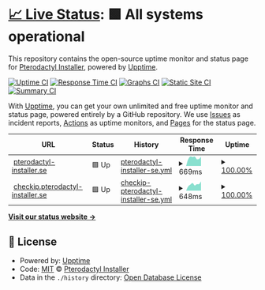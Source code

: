 # [📈 Live Status](https://status.pterodactyl-installer.se): <!--live status--> **🟩 All systems operational**

This repository contains the open-source uptime monitor and status page for [Pterodactyl Installer](https://pterodactyl-installer.se), powered by [Upptime](https://github.com/upptime/upptime).

[![Uptime CI](https://github.com/pterodactyl-installer/service-status/workflows/Uptime%20CI/badge.svg)](https://github.com/pterodactyl-installer/service-status/actions?query=workflow%3A%22Uptime+CI%22)
[![Response Time CI](https://github.com/pterodactyl-installer/service-status/workflows/Response%20Time%20CI/badge.svg)](https://github.com/pterodactyl-installer/service-status/actions?query=workflow%3A%22Response+Time+CI%22)
[![Graphs CI](https://github.com/pterodactyl-installer/service-status/workflows/Graphs%20CI/badge.svg)](https://github.com/pterodactyl-installer/service-status/actions?query=workflow%3A%22Graphs+CI%22)
[![Static Site CI](https://github.com/pterodactyl-installer/service-status/workflows/Static%20Site%20CI/badge.svg)](https://github.com/pterodactyl-installer/service-status/actions?query=workflow%3A%22Static+Site+CI%22)
[![Summary CI](https://github.com/pterodactyl-installer/service-status/workflows/Summary%20CI/badge.svg)](https://github.com/pterodactyl-installer/service-status/actions?query=workflow%3A%22Summary+CI%22)

With [Upptime](https://upptime.js.org), you can get your own unlimited and free uptime monitor and status page, powered entirely by a GitHub repository. We use [Issues](https://github.com/pterodactyl-installer/service-status/issues) as incident reports, [Actions](https://github.com/pterodactyl-installer/service-status/actions) as uptime monitors, and [Pages](https://status.pterodactyl-installer.se) for the status page.

<!--start: status pages-->
<!-- This summary is generated by Upptime (https://github.com/upptime/upptime) -->
<!-- Do not edit this manually, your changes will be overwritten -->
<!-- prettier-ignore -->
| URL | Status | History | Response Time | Uptime |
| --- | ------ | ------- | ------------- | ------ |
| <img alt="" src="https://icons.duckduckgo.com/ip3/pterodactyl-installer.se.ico" height="13"> [pterodactyl-installer.se](https://pterodactyl-installer.se) | 🟩 Up | [pterodactyl-installer-se.yml](https://github.com/pterodactyl-installer/service-status/commits/HEAD/history/pterodactyl-installer-se.yml) | <details><summary><img alt="Response time graph" src="./graphs/pterodactyl-installer-se/response-time-week.png" height="20"> 669ms</summary><br><a href="https://status.pterodactyl-installer.se/history/pterodactyl-installer-se"><img alt="Response time 587" src="https://img.shields.io/endpoint?url=https%3A%2F%2Fraw.githubusercontent.com%2Fpterodactyl-installer%2Fservice-status%2FHEAD%2Fapi%2Fpterodactyl-installer-se%2Fresponse-time.json"></a><br><a href="https://status.pterodactyl-installer.se/history/pterodactyl-installer-se"><img alt="24-hour response time 654" src="https://img.shields.io/endpoint?url=https%3A%2F%2Fraw.githubusercontent.com%2Fpterodactyl-installer%2Fservice-status%2FHEAD%2Fapi%2Fpterodactyl-installer-se%2Fresponse-time-day.json"></a><br><a href="https://status.pterodactyl-installer.se/history/pterodactyl-installer-se"><img alt="7-day response time 669" src="https://img.shields.io/endpoint?url=https%3A%2F%2Fraw.githubusercontent.com%2Fpterodactyl-installer%2Fservice-status%2FHEAD%2Fapi%2Fpterodactyl-installer-se%2Fresponse-time-week.json"></a><br><a href="https://status.pterodactyl-installer.se/history/pterodactyl-installer-se"><img alt="30-day response time 612" src="https://img.shields.io/endpoint?url=https%3A%2F%2Fraw.githubusercontent.com%2Fpterodactyl-installer%2Fservice-status%2FHEAD%2Fapi%2Fpterodactyl-installer-se%2Fresponse-time-month.json"></a><br><a href="https://status.pterodactyl-installer.se/history/pterodactyl-installer-se"><img alt="1-year response time 580" src="https://img.shields.io/endpoint?url=https%3A%2F%2Fraw.githubusercontent.com%2Fpterodactyl-installer%2Fservice-status%2FHEAD%2Fapi%2Fpterodactyl-installer-se%2Fresponse-time-year.json"></a></details> | <details><summary><a href="https://status.pterodactyl-installer.se/history/pterodactyl-installer-se">100.00%</a></summary><a href="https://status.pterodactyl-installer.se/history/pterodactyl-installer-se"><img alt="All-time uptime 99.90%" src="https://img.shields.io/endpoint?url=https%3A%2F%2Fraw.githubusercontent.com%2Fpterodactyl-installer%2Fservice-status%2FHEAD%2Fapi%2Fpterodactyl-installer-se%2Fuptime.json"></a><br><a href="https://status.pterodactyl-installer.se/history/pterodactyl-installer-se"><img alt="24-hour uptime 100.00%" src="https://img.shields.io/endpoint?url=https%3A%2F%2Fraw.githubusercontent.com%2Fpterodactyl-installer%2Fservice-status%2FHEAD%2Fapi%2Fpterodactyl-installer-se%2Fuptime-day.json"></a><br><a href="https://status.pterodactyl-installer.se/history/pterodactyl-installer-se"><img alt="7-day uptime 100.00%" src="https://img.shields.io/endpoint?url=https%3A%2F%2Fraw.githubusercontent.com%2Fpterodactyl-installer%2Fservice-status%2FHEAD%2Fapi%2Fpterodactyl-installer-se%2Fuptime-week.json"></a><br><a href="https://status.pterodactyl-installer.se/history/pterodactyl-installer-se"><img alt="30-day uptime 100.00%" src="https://img.shields.io/endpoint?url=https%3A%2F%2Fraw.githubusercontent.com%2Fpterodactyl-installer%2Fservice-status%2FHEAD%2Fapi%2Fpterodactyl-installer-se%2Fuptime-month.json"></a><br><a href="https://status.pterodactyl-installer.se/history/pterodactyl-installer-se"><img alt="1-year uptime 99.99%" src="https://img.shields.io/endpoint?url=https%3A%2F%2Fraw.githubusercontent.com%2Fpterodactyl-installer%2Fservice-status%2FHEAD%2Fapi%2Fpterodactyl-installer-se%2Fuptime-year.json"></a></details>
| <img alt="" src="https://icons.duckduckgo.com/ip3/checkip.pterodactyl-installer.se.ico" height="13"> [checkip.pterodactyl-installer.se](https://checkip.pterodactyl-installer.se) | 🟩 Up | [checkip-pterodactyl-installer-se.yml](https://github.com/pterodactyl-installer/service-status/commits/HEAD/history/checkip-pterodactyl-installer-se.yml) | <details><summary><img alt="Response time graph" src="./graphs/checkip-pterodactyl-installer-se/response-time-week.png" height="20"> 648ms</summary><br><a href="https://status.pterodactyl-installer.se/history/checkip-pterodactyl-installer-se"><img alt="Response time 579" src="https://img.shields.io/endpoint?url=https%3A%2F%2Fraw.githubusercontent.com%2Fpterodactyl-installer%2Fservice-status%2FHEAD%2Fapi%2Fcheckip-pterodactyl-installer-se%2Fresponse-time.json"></a><br><a href="https://status.pterodactyl-installer.se/history/checkip-pterodactyl-installer-se"><img alt="24-hour response time 475" src="https://img.shields.io/endpoint?url=https%3A%2F%2Fraw.githubusercontent.com%2Fpterodactyl-installer%2Fservice-status%2FHEAD%2Fapi%2Fcheckip-pterodactyl-installer-se%2Fresponse-time-day.json"></a><br><a href="https://status.pterodactyl-installer.se/history/checkip-pterodactyl-installer-se"><img alt="7-day response time 648" src="https://img.shields.io/endpoint?url=https%3A%2F%2Fraw.githubusercontent.com%2Fpterodactyl-installer%2Fservice-status%2FHEAD%2Fapi%2Fcheckip-pterodactyl-installer-se%2Fresponse-time-week.json"></a><br><a href="https://status.pterodactyl-installer.se/history/checkip-pterodactyl-installer-se"><img alt="30-day response time 583" src="https://img.shields.io/endpoint?url=https%3A%2F%2Fraw.githubusercontent.com%2Fpterodactyl-installer%2Fservice-status%2FHEAD%2Fapi%2Fcheckip-pterodactyl-installer-se%2Fresponse-time-month.json"></a><br><a href="https://status.pterodactyl-installer.se/history/checkip-pterodactyl-installer-se"><img alt="1-year response time 575" src="https://img.shields.io/endpoint?url=https%3A%2F%2Fraw.githubusercontent.com%2Fpterodactyl-installer%2Fservice-status%2FHEAD%2Fapi%2Fcheckip-pterodactyl-installer-se%2Fresponse-time-year.json"></a></details> | <details><summary><a href="https://status.pterodactyl-installer.se/history/checkip-pterodactyl-installer-se">100.00%</a></summary><a href="https://status.pterodactyl-installer.se/history/checkip-pterodactyl-installer-se"><img alt="All-time uptime 99.90%" src="https://img.shields.io/endpoint?url=https%3A%2F%2Fraw.githubusercontent.com%2Fpterodactyl-installer%2Fservice-status%2FHEAD%2Fapi%2Fcheckip-pterodactyl-installer-se%2Fuptime.json"></a><br><a href="https://status.pterodactyl-installer.se/history/checkip-pterodactyl-installer-se"><img alt="24-hour uptime 100.00%" src="https://img.shields.io/endpoint?url=https%3A%2F%2Fraw.githubusercontent.com%2Fpterodactyl-installer%2Fservice-status%2FHEAD%2Fapi%2Fcheckip-pterodactyl-installer-se%2Fuptime-day.json"></a><br><a href="https://status.pterodactyl-installer.se/history/checkip-pterodactyl-installer-se"><img alt="7-day uptime 100.00%" src="https://img.shields.io/endpoint?url=https%3A%2F%2Fraw.githubusercontent.com%2Fpterodactyl-installer%2Fservice-status%2FHEAD%2Fapi%2Fcheckip-pterodactyl-installer-se%2Fuptime-week.json"></a><br><a href="https://status.pterodactyl-installer.se/history/checkip-pterodactyl-installer-se"><img alt="30-day uptime 100.00%" src="https://img.shields.io/endpoint?url=https%3A%2F%2Fraw.githubusercontent.com%2Fpterodactyl-installer%2Fservice-status%2FHEAD%2Fapi%2Fcheckip-pterodactyl-installer-se%2Fuptime-month.json"></a><br><a href="https://status.pterodactyl-installer.se/history/checkip-pterodactyl-installer-se"><img alt="1-year uptime 99.99%" src="https://img.shields.io/endpoint?url=https%3A%2F%2Fraw.githubusercontent.com%2Fpterodactyl-installer%2Fservice-status%2FHEAD%2Fapi%2Fcheckip-pterodactyl-installer-se%2Fuptime-year.json"></a></details>

<!--end: status pages-->

[**Visit our status website →**](https://status.pterodactyl-installer.se)

## 📄 License

- Powered by: [Upptime](https://github.com/upptime/upptime)
- Code: [MIT](./LICENSE) © [Pterodactyl Installer](https://pterodactyl-installer.se)
- Data in the `./history` directory: [Open Database License](https://opendatacommons.org/licenses/odbl/1-0/)

